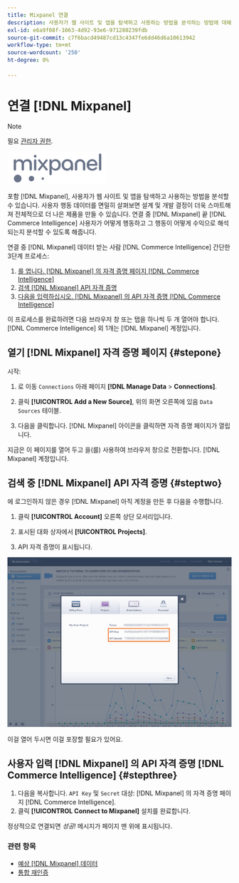 ```yaml
---
title: Mixpanel 연결
description: 사용자가 웹 사이트 및 앱을 탐색하고 사용하는 방법을 분석하는 방법에 대해 알아봅니다.
exl-id: e6a9f08f-1063-4d92-93e6-971280239fdb
source-git-commit: c7f6bacd49487cd13c4347fe6dd46d6a10613942
workflow-type: tm+mt
source-wordcount: '250'
ht-degree: 0%

---
```


# 연결 [!DNL Mixpanel]

>[!NOTE]
>
>필요 [관리자 권한](../../../administrator/user-management/user-management.md).

![](../../../assets/Mixpanel_logo.png)

포함 [!DNL Mixpanel], 사용자가 웹 사이트 및 앱을 탐색하고 사용하는 방법을 분석할 수 있습니다. 사용자 행동 데이터를 면밀히 살펴보면 설계 및 개발 결정이 더욱 스마트해져 전체적으로 더 나은 제품을 만들 수 있습니다. 연결 중 [!DNL Mixpanel] 끝 [!DNL Commerce Intelligence] 사용자가 어떻게 행동하고 그 행동이 어떻게 수익으로 해석되는지 분석할 수 있도록 해줍니다.

연결 중 [!DNL Mixpanel] 데이터 받는 사람 [!DNL Commerce Intelligence] 간단한 3단계 프로세스:

1. [를 엽니다. [!DNL Mixpanel] 의 자격 증명 페이지 [!DNL Commerce Intelligence]](#stepone)
1. [검색 [!DNL Mixpanel] API 자격 증명](#steptwo)
1. [다음을 입력하십시오. [!DNL Mixpanel] 의 API 자격 증명 [!DNL Commerce Intelligence]](#stepthree)

이 프로세스를 완료하려면 다음 브라우저 창 또는 탭을 하나씩 두 개 열어야 합니다. [!DNL Commerce Intelligence] 외 1개는 [!DNL Mixpanel] 계정입니다.

## 열기 [!DNL Mixpanel] 자격 증명 페이지 {#stepone}

시작:

1. 로 이동 `Connections` 아래 페이지 **[!DNL Manage Data** > **Connections]**.

1. 클릭 **[!UICONTROL Add a New Source]**, 위의 화면 오른쪽에 있음 `Data Sources` 테이블.

1. 다음을 클릭합니다. [!DNL Mixpanel] 아이콘을 클릭하면 자격 증명 페이지가 열립니다.

지금은 이 페이지를 열어 두고 을(를) 사용하여 브라우저 창으로 전환합니다. [!DNL Mixpanel] 계정입니다.

## 검색 중 [!DNL Mixpanel] API 자격 증명 {#steptwo}

에 로그인하지 않은 경우 [!DNL Mixpanel] 아직 계정을 만든 후 다음을 수행합니다.

1. 클릭 **[!UICONTROL Account]** 오른쪽 상단 모서리입니다.

1. 표시된 대화 상자에서 **[!UICONTROL Projects]**.

1. API 자격 증명이 표시됩니다.

![Mixpanel API 자격 증명 검색 중](../../../assets/Mixpanel_API_creds.png)

이걸 열어 두시면 이걸 포장할 필요가 있어요.

## 사용자 입력 [!DNL Mixpanel] 의 API 자격 증명 [!DNL Commerce Intelligence] {#stepthree}

1. 다음을 복사합니다. `API Key` 및 `Secret` 대상: [!DNL Mixpanel] 의 자격 증명 페이지 [!DNL Commerce Intelligence].
1. 클릭 **[!UICONTROL Connect to Mixpanel]** 설치를 완료합니다.

정상적으로 연결되면 _성공!_ 메시지가 페이지 맨 위에 표시됩니다.

### 관련 항목

* [예상 [!DNL Mixpanel] 데이터](../integrations/mixpanel-data.md)
* [통합 재인증](https://experienceleague.adobe.com/docs/commerce-knowledge-base/kb/how-to/mbi-reauthenticating-integrations.html)
